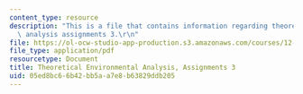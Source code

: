 ```yaml
---
content_type: resource
description: "This is a file that contains information regarding theoretical environmental\
  \ analysis assignments 3.\r\n"
file: https://ol-ocw-studio-app-production.s3.amazonaws.com/courses/12-009j-theoretical-environmental-analysis-spring-2015/05ed8bc66b42bb5aa7e8b63829ddb205_MIT12_009JS15_pset3.pdf
file_type: application/pdf
resourcetype: Document
title: Theoretical Environmental Analysis, Assignments 3
uid: 05ed8bc6-6b42-bb5a-a7e8-b63829ddb205
---
```

